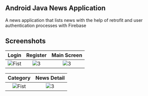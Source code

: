 
## Android Java News Application

A news application that lists news with the help of retrofit and user authentication processes with Firebase
  
## Screenshots

| Login | Register | Main Screen |
|:-:|:-:|:-:|
| ![Fist](https://user-images.githubusercontent.com/81919398/235757053-fb562459-a4f0-48a4-b19c-7cc881f9cd01.jpg) | ![3](https://user-images.githubusercontent.com/81919398/235757365-531fe0b0-ff93-4beb-afc2-db340e728087.jpg) | ![3](https://user-images.githubusercontent.com/81919398/235757381-45cc0d54-ec37-4a67-a054-7db210fb5100.jpg)
  
| Category | News Detail
|:-:|:-:|
| ![Fist](https://user-images.githubusercontent.com/81919398/235757393-fdf90351-844c-40e7-b0dc-740b30e4e08f.jpg) | ![3](https://user-images.githubusercontent.com/81919398/235757415-0967f4e5-042d-4f2d-9e6a-12ee1d5fb3e8.jpg)


